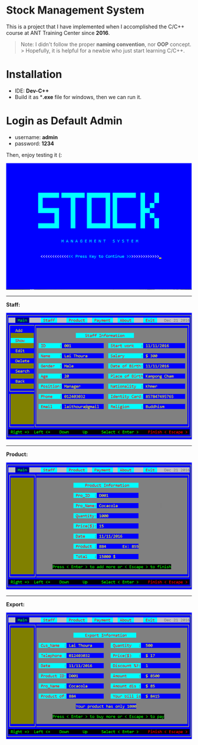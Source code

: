 # Stock Management System

This is a project that I have implemented when I accomplished the C/C++ course at ANT Training Center since **2016**. 

> Note: I didn't follow the proper **naming convention**, nor **OOP** concept. > Hopefully, it is helpful for a newbie who just start learning C/C++.

# Installation
- IDE: **Dev-C++**
- Build it as ***.exe** file for windows, then we can run it.

# Login as Default Admin
- username: **admin**   
- password: **1234**

Then, enjoy testing it (:

![Image](readme/stock.png)

<hr>

**Staff:**

![Image](readme/staff.png)

<hr>

**Product:**

![Image](readme/product.png)

<hr>

**Export:**

![Image](readme/export.png)